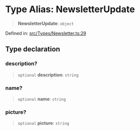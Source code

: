 # Type Alias: NewsletterUpdate

> **NewsletterUpdate**: `object`

Defined in: [src/Types/Newsletter.ts:29](https://github.com/Fokusdotid/bail/blob/0fe6346a5ff68a74eb71890335c982b44e2da604/src/Types/Newsletter.ts#L29)

## Type declaration

### description?

> `optional` **description**: `string`

### name?

> `optional` **name**: `string`

### picture?

> `optional` **picture**: `string`
